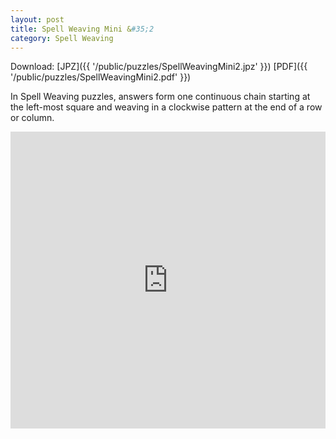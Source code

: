```yaml
---
layout: post
title: Spell Weaving Mini &#35;2
category: Spell Weaving
---
```


Download: [JPZ]({{ '/public/puzzles/SpellWeavingMini2.jpz' }})
[PDF]({{ '/public/puzzles/SpellWeavingMini2.pdf' }})

In Spell Weaving puzzles, answers form one continuous chain starting at the
left-most square and weaving in a clockwise pattern at the end of a row or
column.

<iframe src="https://jpd236.github.io/html5-crossword-solver/index.html?puzzle={{ '/public/puzzles/SpellWeavingMini2.jpz' | absolute_url }}"
        frameborder="0"
        width="100%"
        height="475">
</iframe>

